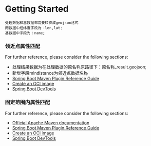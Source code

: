 # Getting Started
    处理数据和基数据都需要转换成geojson格式
    两数据中经纬度字段为：lon,lat;
    基数据中字段为：name;
### 领近点属性匹配
For further reference, please consider the following sections:

* 处理结果数据为在处理数据的原名称原路径下：原名称_result.geojson;
* 新增字段mindistance为领近点数据名称
* [Spring Boot Maven Plugin Reference Guide](https://docs.spring.io/spring-boot/docs/2.4.0/maven-plugin/reference/html/)
* [Create an OCI image](https://docs.spring.io/spring-boot/docs/2.4.0/maven-plugin/reference/html/#build-image)
* [Spring Boot DevTools](https://docs.spring.io/spring-boot/docs/2.4.0/reference/htmlsingle/#using-boot-devtools)

### 固定范围内属性匹配
For further reference, please consider the following sections:

* [Official Apache Maven documentation](https://maven.apache.org/guides/index.html)
* [Spring Boot Maven Plugin Reference Guide](https://docs.spring.io/spring-boot/docs/2.4.0/maven-plugin/reference/html/)
* [Create an OCI image](https://docs.spring.io/spring-boot/docs/2.4.0/maven-plugin/reference/html/#build-image)
* [Spring Boot DevTools](https://docs.spring.io/spring-boot/docs/2.4.0/reference/htmlsingle/#using-boot-devtools)


